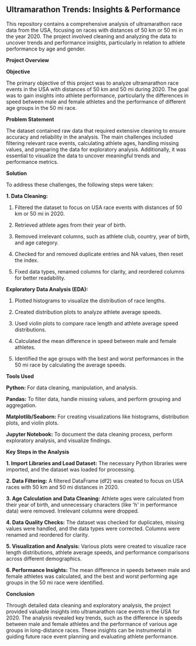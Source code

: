 ## Ultramarathon Trends: Insights & Performance

This repository contains a comprehensive analysis of ultramarathon race data from the USA, focusing on races with distances of 50 km or 50 mi in the year 2020. The project involved cleaning and analyzing the data to uncover trends and performance insights, particularly in relation to athlete performance by age and gender.

**Project Overview**

**Objective**

The primary objective of this project was to analyze ultramarathon race events in the USA with distances of 50 km and 50 mi during 2020. The goal was to gain insights into athlete performance, particularly the differences in speed between male and female athletes and the performance of different age groups in the 50 mi race.

**Problem Statement**

The dataset contained raw data that required extensive cleaning to ensure accuracy and reliability in the analysis. The main challenges included filtering relevant race events, calculating athlete ages, handling missing values, and preparing the data for exploratory analysis. Additionally, it was essential to visualize the data to uncover meaningful trends and performance metrics.

**Solution**

To address these challenges, the following steps were taken:

**1. Data Cleaning:**

1. Filtered the dataset to focus on USA race events with distances of 50 km or 50 mi in 2020.

2. Retrieved athlete ages from their year of birth.
 
3. Removed irrelevant columns, such as athlete club, country, year of birth, and age category.

4. Checked for and removed duplicate entries and NA values, then reset the index.

5. Fixed data types, renamed columns for clarity, and reordered columns for better readability.

**Exploratory Data Analysis (EDA):**

1. Plotted histograms to visualize the distribution of race lengths.

2. Created distribution plots to analyze athlete average speeds.

3. Used violin plots to compare race length and athlete average speed distributions.

4. Calculated the mean difference in speed between male and female athletes.

5. Identified the age groups with the best and worst performances in the 50 mi race by calculating the average speeds.

**Tools Used**

**Python:** For data cleaning, manipulation, and analysis.

**Pandas:** To filter data, handle missing values, and perform grouping and aggregation.

**Matplotlib/Seaborn:** For creating visualizations like histograms, distribution plots, and violin plots.

**Jupyter Notebook:** To document the data cleaning process, perform exploratory analysis, and visualize findings.

**Key Steps in the Analysis**

**1. Import Libraries and Load Dataset:** The necessary Python libraries were imported, and the dataset was loaded for processing.

**2. Data Filtering:** A filtered DataFrame (df2) was created to focus on USA races with 50 km and 50 mi distances in 2020.

**3. Age Calculation and Data Cleaning:** Athlete ages were calculated from their year of birth, and unnecessary characters (like 'h' in performance data) were removed. Irrelevant columns were dropped.

**4. Data Quality Checks:** The dataset was checked for duplicates, missing values were handled, and the data types were corrected. Columns were renamed and reordered for clarity.

**5. Visualization and Analysis:** Various plots were created to visualize race length distributions, athlete average speeds, and performance comparisons across different demographics.

**6. Performance Insights:** The mean difference in speeds between male and female athletes was calculated, and the best and worst performing age groups in the 50 mi race were identified.

**Conclusion**

Through detailed data cleaning and exploratory analysis, the project provided valuable insights into ultramarathon race events in the USA for 2020. The analysis revealed key trends, such as the difference in speeds between male and female athletes and the performance of various age groups in long-distance races. These insights can be instrumental in guiding future race event planning and evaluating athlete performance.
